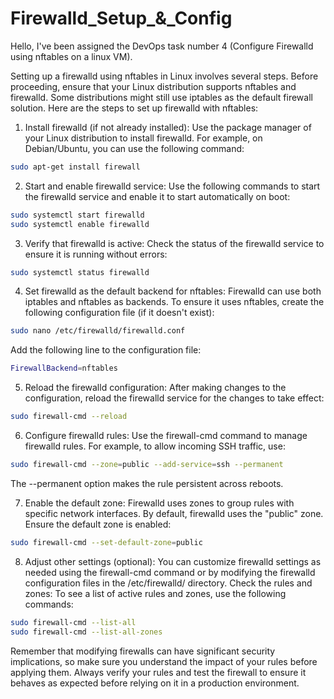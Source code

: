 # Firewalld_Setup_&_Config

Hello, 
I've been assigned the DevOps task number 4 (Configure Firewalld using nftables on a linux VM).

Setting up a firewalld using nftables in Linux involves several steps. Before proceeding, ensure that your Linux distribution supports nftables and firewalld. Some distributions might still use iptables as the default firewall solution. Here are the steps to set up firewalld with nftables:

1. Install firewalld (if not already installed): 
Use the package manager of your Linux distribution to install firewalld. For example, on Debian/Ubuntu, you can use the following command:
```bash
sudo apt-get install firewall
```
2. Start and enable firewalld service:
Use the following commands to start the firewalld service and enable it to start automatically on boot:
```bash
sudo systemctl start firewalld
sudo systemctl enable firewalld
```
3. Verify that firewalld is active:
Check the status of the firewalld service to ensure it is running without errors:
```bash
sudo systemctl status firewalld
```

4. Set firewalld as the default backend for nftables:
Firewalld can use both iptables and nftables as backends. To ensure it uses nftables, create the following configuration file (if it doesn't exist):
```bash
sudo nano /etc/firewalld/firewalld.conf
```

Add the following line to the configuration file:
```bash
FirewallBackend=nftables
```

5. Reload the firewalld configuration: After making changes to the configuration, reload the firewalld service for the changes to take effect:
```bash
sudo firewall-cmd --reload
```

6. Configure firewalld rules: Use the firewall-cmd command to manage firewalld rules. For example, to allow incoming SSH traffic, use:
```bash
sudo firewall-cmd --zone=public --add-service=ssh --permanent
```
The --permanent option makes the rule persistent across reboots.


7. Enable the default zone: Firewalld uses zones to group rules with specific network interfaces. By default, firewalld uses the "public" zone. Ensure the default zone is enabled:
```bash
sudo firewall-cmd --set-default-zone=public
```

8. Adjust other settings (optional): You can customize firewalld settings as needed using the firewall-cmd command or by modifying the firewalld configuration files in the /etc/firewalld/ directory. Check the rules and zones:
To see a list of active rules and zones, use the following commands:
```bash
sudo firewall-cmd --list-all
sudo firewall-cmd --list-all-zones
```

Remember that modifying firewalls can have significant security implications, so make sure you understand the impact of your rules before applying them. Always verify your rules and test the firewall to ensure it behaves as expected before relying on it in a production environment.
